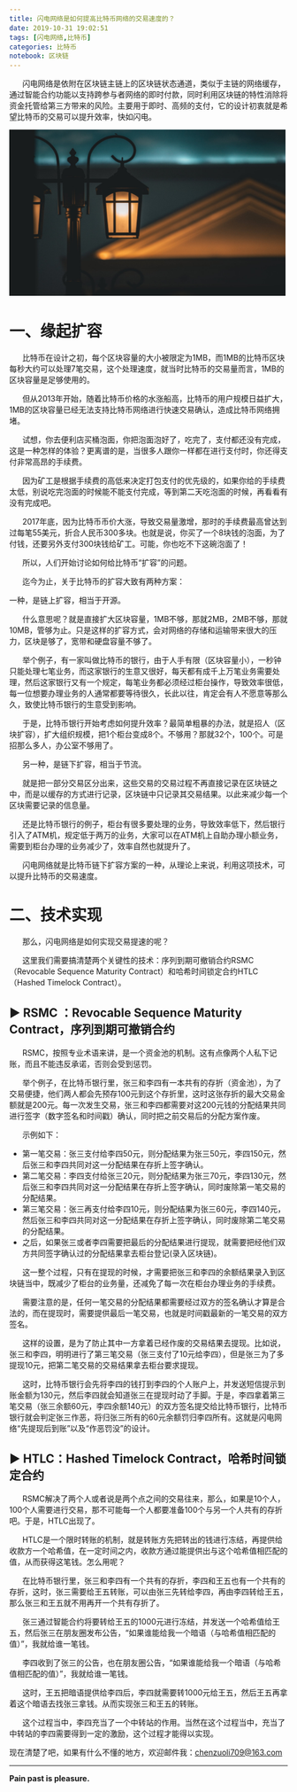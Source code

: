 ```yaml
---
title: 闪电网络是如何提高比特币网络的交易速度的？
date: 2019-10-31 19:02:51
tags: [闪电网络,比特币]
categories: 比特币
notebook: 区块链
---
```


&nbsp;&nbsp;&nbsp;&nbsp;&nbsp;&nbsp;闪电网络是依附在区块链主链上的区块链状态通道，类似于主链的网络缓存，通过智能合约功能以支持跨参与者网络的即时付款，同时利用区块链的特性消除将资金托管给第三方带来的风险。主要用于即时、高频的支付，它的设计初衷就是希望比特币的交易可以提升效率，快如闪电。

<img src="闪电网络是如何提高比特币网络的交易速度的？/Lighting_network.jpeg" width="500" height="300"/>

# 一、缘起扩容

&nbsp;&nbsp;&nbsp;&nbsp;&nbsp;&nbsp;比特币在设计之初，每个区块容量的大小被限定为1MB，而1MB的比特币区块每秒大约可以处理7笔交易，这个处理速度，就当时比特币的交易量而言，1MB的区块容量是足够使用的。

&nbsp;&nbsp;&nbsp;&nbsp;&nbsp;&nbsp;但从2013年开始，随着比特币价格的水涨船高，比特币的用户规模日益扩大，1MB的区块容量已经无法支持比特币网络进行快速交易确认，造成比特币网络拥堵。

&nbsp;&nbsp;&nbsp;&nbsp;&nbsp;&nbsp;试想，你去便利店买桶泡面，你把泡面泡好了，吃完了，支付都还没有完成，这是一种怎样的体验？更离谱的是，当很多人跟你一样都在进行支付时，你还得支付非常高昂的手续费。

&nbsp;&nbsp;&nbsp;&nbsp;&nbsp;&nbsp;因为矿工是根据手续费的高低来决定打包支付的优先级的，如果你给的手续费太低，别说吃完泡面的时候能不能支付完成，等到第二天吃泡面的时候，再看看有没有完成吧。

&nbsp;&nbsp;&nbsp;&nbsp;&nbsp;&nbsp;2017年底，因为比特币币价大涨，导致交易量激增，那时的手续费最高曾达到过每笔55美元，折合人民币300多块。也就是说，你买了一个8块钱的泡面，为了付钱，还要另外支付300块钱给矿工。可能，你也吃不下这碗泡面了！

&nbsp;&nbsp;&nbsp;&nbsp;&nbsp;&nbsp;所以，人们开始讨论如何给比特币“扩容”的问题。

&nbsp;&nbsp;&nbsp;&nbsp;&nbsp;&nbsp;迄今为止，关于比特币的扩容大致有两种方案：

一种，是链上扩容，相当于开源。

&nbsp;&nbsp;&nbsp;&nbsp;&nbsp;&nbsp;什么意思呢？就是直接扩大区块容量，1MB不够，那就2MB，2MB不够，那就10MB，管够为止。只是这样的扩容方式，会对网络的存储和运输带来很大的压力，区块是够了，宽带和硬盘容量不够了。

&nbsp;&nbsp;&nbsp;&nbsp;&nbsp;&nbsp;举个例子，有一家叫做比特币的银行，由于人手有限（区块容量小），一秒钟只能处理七笔业务，而这家银行的生意又很好，每天都有成千上万笔业务需要处理，然后这家银行又有一个规定，每笔业务都必须经过柜台操作，导致效率很低，每一位想要办理业务的人通常都要等待很久，长此以往，肯定会有人不愿意等那么久，致使比特币银行的生意受到影响。

&nbsp;&nbsp;&nbsp;&nbsp;&nbsp;&nbsp;于是，比特币银行开始考虑如何提升效率？最简单粗暴的办法，就是招人（区块扩容），扩大组织规模，把1个柜台变成8个。不够用？那就32个，100个。可是招那么多人，办公室不够用了。

&nbsp;&nbsp;&nbsp;&nbsp;&nbsp;&nbsp;另一种，是链下扩容，相当于节流。

&nbsp;&nbsp;&nbsp;&nbsp;&nbsp;&nbsp;就是把一部分交易区分出来，这些交易的交易过程不再直接记录在区块链之中，而是以缓存的方式进行记录，区块链中只记录其交易结果。以此来减少每一个区块需要记录的信息量。

&nbsp;&nbsp;&nbsp;&nbsp;&nbsp;&nbsp;还是比特币银行的例子，柜台有很多要处理的业务，导致效率低下，然后银行引入了ATM机，规定低于两万的业务，大家可以在ATM机上自助办理小额业务，需要到柜台办理的业务减少了，效率自然也就提升了。

&nbsp;&nbsp;&nbsp;&nbsp;&nbsp;&nbsp;闪电网络就是比特币链下扩容方案的一种，从理论上来说，利用这项技术，可以提升比特币的交易速度。

# 二、技术实现

&nbsp;&nbsp;&nbsp;&nbsp;&nbsp;&nbsp;那么，闪电网络是如何实现交易提速的呢？

&nbsp;&nbsp;&nbsp;&nbsp;&nbsp;&nbsp;这里我们需要搞清楚两个关键性的技术：序列到期可撤销合约RSMC（Revocable Sequence Maturity Contract）和哈希时间锁定合约HTLC（Hashed Timelock Contract）。

## ▶ RSMC ：Revocable Sequence Maturity Contract，序列到期可撤销合约

&nbsp;&nbsp;&nbsp;&nbsp;&nbsp;&nbsp;RSMC，按照专业术语来讲，是一个资金池的机制。这有点像两个人私下记账，而且不能违反承诺，否则会受到惩罚。

&nbsp;&nbsp;&nbsp;&nbsp;&nbsp;&nbsp;举个例子，在比特币银行里，张三和李四有一本共有的存折（资金池），为了交易便捷，他们两人都会先预存100元到这个存折里，这时这张存折的最大交易金额就是200元。每一次发生交易，张三和李四都需要对这200元钱的分配结果共同进行签字（数字签名和时间戳）确认，同时把之前交易后的分配方案作废。

&nbsp;&nbsp;&nbsp;&nbsp;&nbsp;&nbsp;示例如下：

- 第一笔交易：张三支付给李四50元，则分配结果为张三50元，李四150元，然后张三和李四共同对这一分配结果在存折上签字确认。
- 第二笔交易：李四支付给张三20元，则分配结果为张三70元，李四130元，然后张三和李四共同对这一分配结果在存折上签字确认，同时废除第一笔交易的分配结果。
- 第三笔交易：张三再支付给李四10元，则分配结果为张三60元，李四140元，然后张三和李四共同对这一分配结果在存折上签字确认，同时废除第二笔交易的分配结果。
- 之后，如果张三或者李四需要把最后的分配结果进行提现，就需要把经他们双方共同签字确认过的分配结果拿去柜台登记(录入区块链)。

&nbsp;&nbsp;&nbsp;&nbsp;&nbsp;&nbsp;这一整个过程，只有在提现的时候，才需要把张三和李四的余额结果录入到区块链当中，既减少了柜台的业务量，还减免了每一次在柜台办理业务的手续费。

&nbsp;&nbsp;&nbsp;&nbsp;&nbsp;&nbsp;需要注意的是，任何一笔交易的分配结果都需要经过双方的签名确认才算是合法的，而在提现时，需要提供最后一笔交易，也就是时间戳最新的一笔交易的双方签名。

&nbsp;&nbsp;&nbsp;&nbsp;&nbsp;&nbsp;这样的设置，是为了防止其中一方拿着已经作废的交易结果去提现。比如说，张三和李四，明明进行了第三笔交易（张三支付了10元给李四），但是张三为了多提现10元，把第二笔交易的交易结果拿去柜台要求提现。

&nbsp;&nbsp;&nbsp;&nbsp;&nbsp;&nbsp;这时，比特币银行会先将李四的钱打到李四的个人账户上，并发送短信提示到账金额为130元，然后李四就会知道张三在提现时动了手脚。于是，李四拿着第三笔交易（张三余额60元，李四余额140元）的双方签名提交给比特币银行，比特币银行就会判定张三作恶，将归张三所有的60元余额罚归李四所有。这就是闪电网络“先提现后到账”以及“作恶罚没”的设计。

## ▶ HTLC：Hashed Timelock Contract，哈希时间锁定合约

&nbsp;&nbsp;&nbsp;&nbsp;&nbsp;&nbsp;RSMC解决了两个人或者说是两个点之间的交易往来，那么，如果是10个人，100个人需要进行交易，那不可能每一个人都要准备100个与另一个人共有的存折吧。于是，HTLC出现了。

&nbsp;&nbsp;&nbsp;&nbsp;&nbsp;&nbsp;HTLC是一个限时转账的机制，就是转账方先把转出的钱进行冻结，再提供给收款方一个哈希值，在一定时间之内，收款方通过能提供出与这个哈希值相匹配的值，从而获得这笔钱。怎么用呢？

&nbsp;&nbsp;&nbsp;&nbsp;&nbsp;&nbsp;在比特币银行里，张三和李四有一个共有的存折，李四和王五也有一个共有的存折，这时，张三需要给王五转账，可以由张三先转给李四，再由李四转给王五，那么张三和王五就不用再开一个共有存折了。

&nbsp;&nbsp;&nbsp;&nbsp;&nbsp;&nbsp;张三通过智能合约将要转给王五的1000元进行冻结，并发送一个哈希值给王五，然后张三在朋友圈发布公告，“如果谁能给我一个暗语（与哈希值相匹配的值）”，我就给谁一笔钱。

&nbsp;&nbsp;&nbsp;&nbsp;&nbsp;&nbsp;李四收到了张三的公告，也在朋友圈公告，“如果谁能给我一个暗语（与哈希值相匹配的值）”，我就给谁一笔钱。

&nbsp;&nbsp;&nbsp;&nbsp;&nbsp;&nbsp;这时，王五把暗语提供给李四后，李四就需要转1000元给王五，然后王五再拿着这个暗语去找张三拿钱。从而实现张三和王五的转账。

&nbsp;&nbsp;&nbsp;&nbsp;&nbsp;&nbsp;这个过程当中，李四充当了一个中转站的作用。当然在这个过程当中，充当了中转站的李四需要得到一定的激励，这个过程才能得以实现。

现在清楚了吧，如果有什么不懂的地方，欢迎邮件我：chenzuoli709@163.com

- - -
<b>Pain past is pleasure.</b>